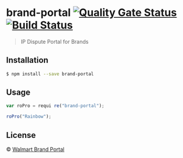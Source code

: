# brand-portal   [![Quality Gate Status](https://sonar.wal-mart.com/api/project_badges/measure?branch=dev%2FsonarIntegration&project=brand-portal&metric=alert_status)](https://sonar.wal-mart.com/dashboard?id=brand-portal&branch=dev%2FsonarIntegration)      [![Build Status](https://ci.electrode.walmart.com/buildStatus/icon?job=0-github-org-RET-Marketplace%2Fropro-brandportal)](https://ci.electrode.walmart.com/job/0-github-org-RET-Marketplace/job/ropro-brandportal/)

> IP Dispute Portal for Brands

## Installation

```sh
$ npm install --save brand-portal
```
## Usage


```js
var roPro = requi re("brand-portal");

roPro("Rainbow");
```
## License



 © [Walmart Brand Portal]()

[npm-image]: https://badge.fury.io/js/RoPro.svg
[npm-url]: https://npmjs.org/package/RoPro
[travis-image]: https://travis-ci.org//RoPro.svg?branch=master
[travis-url]: https://travis-ci.org//RoPro
[daviddm-image]: https://david-dm.org//RoPro.svg?theme=shields.io
[daviddm-url]: https://david-dm.org//RoPro
